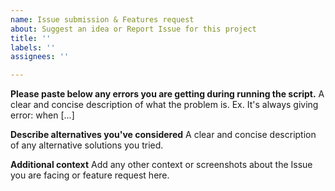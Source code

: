 ```yaml
---
name: Issue submission & Features request
about: Suggest an idea or Report Issue for this project
title: ''
labels: ''
assignees: ''

---
```


**Please paste below any errors you are getting during running the script.**
A clear and concise description of what the problem is. Ex. It's always giving error: when [...]

**Describe alternatives you've considered**
A clear and concise description of any alternative solutions you tried.

**Additional context**
Add any other context or screenshots about the Issue you are facing or feature request here.
